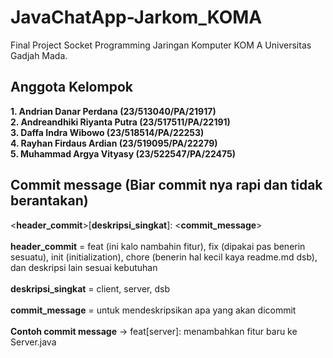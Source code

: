 # JavaChatApp-Jarkom_KOMA
Final Project Socket Programming Jaringan Komputer KOM A Universitas Gadjah Mada.

## Anggota Kelompok
**1. Andrian Danar Perdana (23/513040/PA/21917)**<br/>
**2. Andreandhiki Riyanta Putra (23/517511/PA/22191)**<br/>
**3. Daffa Indra Wibowo (23/518514/PA/22253)**<br/>
**4. Rayhan Firdaus Ardian (23/519095/PA/22279)**<br/>
**5. Muhammad Argya Vityasy (23/522547/PA/22475)**<br/>

## Commit message (Biar commit nya rapi dan tidak berantakan)
<**header_commit**>[**deskripsi_singkat**]: <**commit_message**> <br/> <br/>
**header_commit** = feat (ini kalo nambahin fitur), fix (dipakai pas benerin sesuatu), init (initialization), chore (benerin hal kecil kaya readme.md dsb), dan deskripsi lain sesuai kebutuhan <br/> <br/>
**deskripsi_singkat** = client, server, dsb <br/> <br/>
**commit_message** = untuk mendeskripsikan apa yang akan dicommit <br/> <br/>
**Contoh commit message** -> feat[server]: menambahkan fitur baru ke Server.java <br/>
